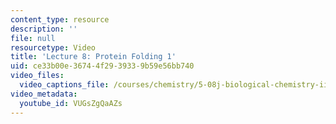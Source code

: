 ```yaml
---
content_type: resource
description: ''
file: null
resourcetype: Video
title: 'Lecture 8: Protein Folding 1'
uid: ce33b00e-3674-4f29-3933-9b59e56bb740
video_files:
  video_captions_file: /courses/chemistry/5-08j-biological-chemistry-ii-spring-2016/lecture-recitation-videos/lec8-protein-folding-1/VUGsZgQaAZs.vtt
video_metadata:
  youtube_id: VUGsZgQaAZs
---
```

